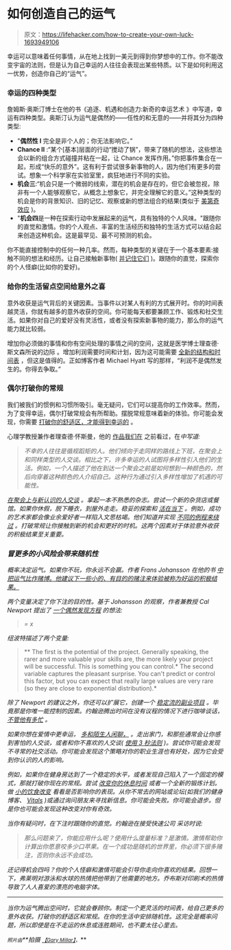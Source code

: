 # 如何创造自己的运气

> 原文：<https://lifehacker.com/how-to-create-your-own-luck-1693949106>

幸运可以意味着任何事情，从在地上找到一美元到得到你梦想中的工作。你不能改变宇宙的法则，但是认为自己幸运的人往往会表现出某些特质。以下是如何利用这一优势，创造你自己的“运气”。



### 幸运的四种类型

詹姆斯·奥斯汀博士在他的书《追逐、机遇和创造力:新奇的幸运艺术 》中写道，幸运有四种类型。奥斯汀认为运气是偶然的——任性的和无意的——并将其分为四种类型:

*   "**偶然性 I** 完全是非个人的；你无法影响它。”
*   **Chance II** :“某个[基本]层面的行动“搅动了锅”，带来了随机的想法，这些想法会以新的组合方式碰撞并粘在一起，让 Chance 发挥作用。”你把事件集合在一起，形成“快乐的意外”。这有利于尝试很多新事物的人，因为他们有更多的尝试。想象一个科学家在实验室里，疯狂地进行不同的实验。
*   **机会三**:“机会只是一个微弱的线索，潜在的机会是存在的，但它会被忽视，除非有一个人能够观察它，从概念上想象它，并完全理解它的意义。”这种类型的机会是你的背景知识、旧的记忆、观察或新的想法组合的结果(类似于 [美第奇效应](http://www.fransjohansson.com/the-medici-effect-by-frans-johansson/) )。
*   "**机会四**是一种在探索行动中发展起来的运气，具有独特的个人风味。"跟随你的直觉和激情。你的个人观点、丰富的生活经历和独特的生活方式可以结合起来创造这种机会。这是最罕见、最不可预测的机会。

你不能直接控制中的任何一种几率。然而，每种类型的关键在于一个基本要素:接触不同的想法和经历。让自己接触新事物( [并记住它们](http://lifehacker.com/how-to-train-your-brain-and-boost-your-memory-like-a-us-5897708) )。跟随你的直觉，探索你的个人怪癖(比如你的爱好)。

### 给你的生活留点空间给意外之喜

意外收获是运气背后的关键因素。当事件以对某人有利的方式展开时。你的时间表越灵活，你就有越多的意外收获的空间。你可能每天都要兼顾工作、锻炼和社交生活。如果你对自己的爱好没有灵活性，或者没有探索新事物的能力，那么你的运气能力就比较弱。

增加你必须做的事情和你有空间处理的事情之间的空间，这就是医学博士理查德·斯文森所说的边际 。增加利润需要时间和计划，因为这可能需要 [全新的结构和时间表](https://medium.com/@mariepoulin/the-big-mistake-nearly-every-designer-makes-aff96b43172c) ，但这是值得的。正如博客作者 Michael Hyatt 写的那样，“利润不是偶然发生的。你得去争取。”

### 偶尔打破你的常规

我们被我们的惯例和习惯所吸引。毫无疑问，它们可以提高你的工作效率。然而，为了变得幸运，偶尔打破常规会有所帮助。摆脱常规意味着新的体验。你可能会发现，你需要 [打破你的舒适区，才能得到幸运的](http://lifehacker.com/the-science-of-breaking-out-of-your-comfort-zone-and-w-656426705) 。

心理学教授兼作者理查德·怀斯曼，他的 [作品我们在](http://lifehacker.com/how-to-make-yourself-luckier-5944500) 之前看过，在[](http://www.telegraph.co.uk/technology/3304496/Be-lucky-its-an-easy-skill-to-learn.html)*中写道:*

> *不幸的人往往是循规蹈矩的人。他们倾向于走同样的路线上下班，在聚会上和同样类型的人交谈。相比之下，许多幸运的人试图将多样性引入他们的生活。例如，一个人描述了他在到达一个聚会之前是如何想到一种颜色的，然后向穿着这种颜色的人介绍自己。这种行为通过引入多样性增加了机遇的可能性。*

*[在聚会上与新认识的人交谈](http://lifehacker.com/how-to-be-more-interesting-when-meeting-new-people-1612086910) 。拿起一本不熟悉的杂志。尝试一个新的杂货店或餐馆。如果你休假，脱下睡衣，到屋外走走。稳妥的探索和 [活在当下](https://lifehacker.com/the-power-of-now-a-meditative-approach-to-living-in-th-1691668213) 。例如，成功的艺术家都会像业余爱好者一样陷入文思枯竭。他们知道并实现 [不同的例程来绕过](https://medium.com/the-swipe-file/the-end-of-writers-block-10-literary-laxatives-c1b253de03ea) 。打破常规让你接触到新的机会和更好的时机。这两个因素对于体验意外收获的积极结果至关重要。*

### *冒更多的小风险会带来随机性*

*概率决定运气。如果你不玩，你永远不会赢。作者 Frans Johansson 在他的书 [*中把运气比作赌博。他建议下一些小的、有目的的赌注来体验被称为好运的积极结果。*](http://www.amazon.com/Click-Moment-Seizing-Opportunity-Unpredictable/dp/1591844932?asc_campaign=InlineText&asc_refurl=https://lifehacker.com/how-to-create-your-own-luck-1693949106&asc_source=&tag=kinjalifehackerlink-20)*

*两个变量决定了你下注的目的性。基于 Johansson 的观察，作者兼教授 Cal Newport 提出了 [一个偶然发现方程](http://calnewport.com/blog/2013/01/02/does-luck-matter-more-than-skill/) 的想法:*

> *<success of="" a="" project="">= <project potential="">x</project></success>*

*纽波特描述了两个变量:*

> **   The first is the potential of the project. Generally speaking, the rarer and more valuable your skills are, the more likely your project will be successful. This is something you can control.*   The second variable captures the pleasant surprise. You can't predict or control this factor, but you can expect that really large values are very rare (so they are close to exponential distribution).*

*除了 Newport 的建议之外，你还可以扩展它，创建一个 [稳定流的副业项目](http://lifehacker.com/why-creative-side-projects-are-good-for-you-1612792201) 。毕竟那是你唯一能控制的因素。约翰逊腾出时间在没有议程的情况下进行咖啡谈话， [不管他有多忙](https://www.psychologytoday.com/blog/the-science-luck/201301/how-increase-your-luck-qa-frans-johansson) 。*

*如果你想在爱情中更幸运， [多和陌生人闲聊，](http://lifehacker.com/the-hidden-benefits-of-talking-to-strangers-1624143630) 。走出家门，和那些通常会让你感到害怕的人交谈，或者和你不喜欢的人交谈( [使用 3 秒法则](http://lifehacker.com/overcome-social-anxiety-with-the-3-second-rule-1619636095) )。尝试你可能会发现不寻常的社交活动。你可能会发现这个策略对你的职业生涯也有好处，因为它会受到你认识的人的影响。*

*例如，如果你在健身房达到了一个稳定的水平，或者发现自己陷入了一个固定的模式，那就打破你现在的常规。尝试 [改变你的休息时间](http://lifehacker.com/break-through-your-strength-training-plateau-by-mixing-5912954) 或者一个全新的锻炼计划。做 [小的饮食改变](http://lifehacker.com/fitness-2-0-how-to-overcome-exercise-and-diet-plateaus-5982028) 看看是否影响你的表现。从你不常去的网站或论坛(如我们的健身博客、 [Vitals](http://vitals.lifehacker.com/) )或通过询问朋友来寻找新信息。你可能会失败。你可能会退步。但是你也可能会发现这种改变对你有奇效。*

*当你有疑问时，在下注时跟随你的直觉。约翰逊在接受快速公司 采访时说:*

> *那么问题来了，你能应用什么呢？使用什么度量标准？是激情。激情帮助你计算出你愿意咬多少口苹果。在一个成功是随机的世界里，你必须下很多赌注，否则你永远不会成功。*

*还记得机会四吗？你的个人怪癖和激情可能会引导你走向你喜欢的结果。回想一下，弗莱明对游泳和水球的热情把他带到了他需要的地方。乔布斯对印刷术的热情导致了人人喜爱的漂亮的电脑字体。*

* * *

*当你为运气腾出空间时，它就会眷顾你。制定一个更灵活的时间表，给自己更多的意外收获。打破你的舒适区和常规。在你的生活中安排随机性。这完全是概率问题，所以即使是在不走运的休息或连胜期间，也不要太往心里去。*

*<small>*照片由*</small><small></small>**拍摄 [<small>*【Gary Millar】*</small>](https://www.flickr.com/photos/wildmountainrose/14659172611)<small>*，*</small>***